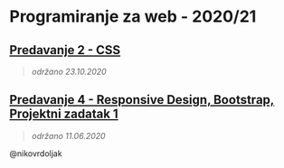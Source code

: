 # Programiranje za web - 2020/21

## [Predavanje 2 - CSS](./p2-css/) 
> _održano 23.10.2020_

## [Predavanje 4 - Responsive Design, Bootstrap, Projektni zadatak 1](./p2-css/) 
> _održano 11.06.2020_


@nikovrdoljak